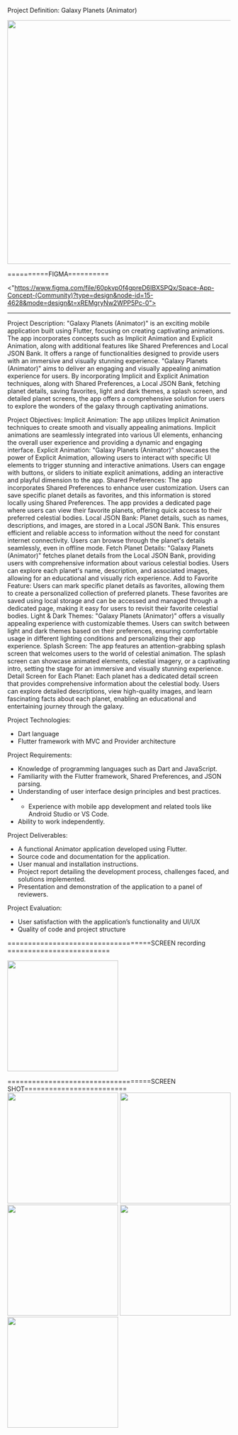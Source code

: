Project Definition: Galaxy Planets (Animator)





<img src="https://github.com/vrundpadariya/animator/assets/133338321/a0ade533-c0f6-4eee-9625-8cb2351e09df" width="550">




==========FIGMA==========

<"https://www.figma.com/file/60pkvp0f4gpreD6IBXSPQx/Space-App-Concept-(Community)?type=design&node-id=15-4628&mode=design&t=xREMgryNw2WPP5Pc-0">

----


Project Description:
"Galaxy Planets (Animator)" is an exciting mobile application built using Flutter, focusing on
creating captivating animations. The app incorporates concepts such as Implicit Animation and
Explicit Animation, along with additional features like Shared Preferences and Local JSON
Bank. It offers a range of functionalities designed to provide users with an immersive and
visually stunning experience.
"Galaxy Planets (Animator)" aims to deliver an engaging and visually appealing animation
experience for users. By incorporating Implicit and Explicit Animation techniques, along with
Shared Preferences, a Local JSON Bank, fetching planet details, saving favorites, light and dark
themes, a splash screen, and detailed planet screens, the app offers a comprehensive solution for
users to explore the wonders of the galaxy through captivating animations.

Project Objectives:
Implicit Animation: The app utilizes Implicit Animation techniques to create smooth and
visually appealing animations. Implicit animations are seamlessly integrated into various UI
elements, enhancing the overall user experience and providing a dynamic and engaging interface.
Explicit Animation: "Galaxy Planets (Animator)" showcases the power of Explicit Animation,
allowing users to interact with specific UI elements to trigger stunning and interactive
animations. Users can engage with buttons, or sliders to initiate explicit animations, adding an
interactive and playful dimension to the app.
Shared Preferences: The app incorporates Shared Preferences to enhance user customization.
Users can save specific planet details as favorites, and this information is stored locally using
Shared Preferences. The app provides a dedicated page where users can view their favorite
planets, offering quick access to their preferred celestial bodies.
Local JSON Bank: Planet details, such as names, descriptions, and images, are stored in a Local
JSON Bank. This ensures efficient and reliable access to information without the need for
constant internet connectivity. Users can browse through the planet's details seamlessly, even in
offline mode.
Fetch Planet Details: "Galaxy Planets (Animator)" fetches planet details from the Local JSON
Bank, providing users with comprehensive information about various celestial bodies. Users can
explore each planet's name, description, and associated images, allowing for an educational and
visually rich experience.
Add to Favorite Feature: Users can mark specific planet details as favorites, allowing them to
create a personalized collection of preferred planets. These favorites are saved using local
storage and can be accessed and managed through a dedicated page, making it easy for users to
revisit their favorite celestial bodies.
Light & Dark Themes: "Galaxy Planets (Animator)" offers a visually appealing experience
with customizable themes. Users can switch between light and dark themes based on their
preferences, ensuring comfortable usage in different lighting conditions and personalizing their
app experience.
Splash Screen: The app features an attention-grabbing splash screen that welcomes users to the
world of celestial animation. The splash screen can showcase animated elements, celestial
imagery, or a captivating intro, setting the stage for an immersive and visually stunning
experience.
Detail Screen for Each Planet: Each planet has a dedicated detail screen that provides
comprehensive information about the celestial body. Users can explore detailed descriptions,
view high-quality images, and learn fascinating facts about each planet, enabling an educational
and entertaining journey through the galaxy.

Project Technologies:
- Dart language
- Flutter framework with MVC and Provider architecture

Project Requirements:
- Knowledge of programming languages such as Dart and JavaScript.
- Familiarity with the Flutter framework, Shared Preferences, and JSON parsing.
- Understanding of user interface design principles and best practices.
- - Experience with mobile app development and related tools like Android Studio or VS Code.
- Ability to work independently.

Project Deliverables:
- A functional Animator application developed using Flutter.
- Source code and documentation for the application.
- User manual and installation instructions.
- Project report detailing the development process, challenges faced, and solutions implemented.
- Presentation and demonstration of the application to a panel of reviewers.

Project Evaluation:
- User satisfaction with the application’s functionality and UI/UX
- Quality of code and project structure

===================================SCREEN recording =========================

<img src="https://github.com/vrundpadariya/animator/assets/133338321/d5da589b-e2c0-4a85-9c8c-bc510198fd96" width="250">




===================================SCREEN SHOT=========================
<img src="https://github.com/vrundpadariya/animator/assets/133338321/d5da589b-e2c0-4a85-9c8c-bc510198fd96" width="250">
<img src="https://github.com/vrundpadariya/animator/assets/133338321/a06e9ec5-6c7d-4e1d-bbcd-16d8fe99b64b" width="250">
<img src="https://github.com/vrundpadariya/animator/assets/133338321/74b25a56-aab4-41b0-8946-9c56abde2d39" width="250">
<img src="https://github.com/vrundpadariya/animator/assets/133338321/a35f06e3-3a7e-400b-8a05-0a7e3785bb26" width="250">
<img src="https://github.com/vrundpadariya/animator/assets/133338321/317ba9dc-1199-48a1-b1dd-d5b3a9aa7f57" width="250">




